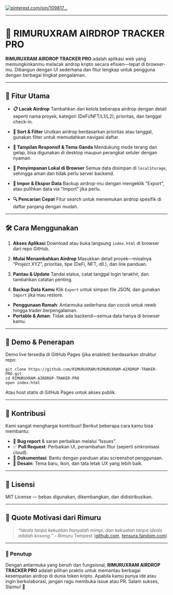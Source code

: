 [![pinterest.com/pin/109817...](https://images.openai.com/thumbnails/url/wacFcnicu1mSUVJSUGylr5-al1xUWVCSmqJbkpRnoJdeXJJYkpmsl5yfq5-Zm5ieWmxfaAuUsXL0S7F0Tw72zA3MSwvMcc3Od_JNKi8sqiw38vUsiSxNN6xMy8z1TU7XDbHMdvdOKXMJdY8MM8rxqQhKLXJNTfL2K1crBgBJsisL)](https://www.pinterest.com/pin/1098174690386087978/)

---

# 📡 RIMURUXRAM AIRDROP TRACKER PRO

**RIMURUXRAM AIRDROP TRACKER PRO** adalah aplikasi web yang memungkinkanmu melacak airdrop kripto secara efisien—tepat di browser-mu. Dibangun dengan UI sederhana dan fitur lengkap untuk pengguna dengan berbagai tingkat pengalaman.

---

## 🚀 Fitur Utama

* **📋 Lacak Airdrop**
  Tambahkan dan kelola beberapa airdrop dengan detail seperti nama proyek, kategori (DeFi/NFT/L1/L2), prioritas, dan tanggal check-in.

* **🔄 Sort & Filter**
  Urutkan airdrop berdasarkan prioritas atau tanggal, gunakan filter untuk memudahkan navigasi daftar.

* **🎨 Tampilan Responsif & Tema Ganda**
  Mendukung mode terang dan gelap, bisa digunakan di desktop maupun perangkat seluler dengan nyaman.

* **💾 Penyimpanan Lokal di Browser**
  Semua data disimpan di `localStorage`, sehingga aman dan tidak perlu server backend.

* **📁 Impor & Ekspor Data**
  Backup airdrop-mu dengan mengeklik "Export", atau pulihkan data via "Import" jika perlu.

* **🔍 Pencarian Cepat**
  Fitur search untuk menemukan airdrop spesifik di daftar panjang dengan mudah.

---

## 🛠️ Cara Menggunakan

1. **Akses Aplikasi**
   Download atau buka langsung `index.html` di browser dari repo GitHub.

2. **Mulai Menambahkan Airdrop**
   Masukkan detail proyek—misalnya “Project XYZ”, prioritas, tipe (DeFi, NFT, dll.), dan link panduan.

3. **Pantau & Update**
   Tandai status, catat tanggal login terakhir, dan tambahkan catatan penting.

4. **Backup Data Kamu**
   Klik `Export` untuk simpan file JSON, dan gunakan `Import` jika mau restore.

* **Penggunaan Ramah**: Antarmuka sederhana dan cocok untuk newb hingga trader berpengalaman.
* **Portable & Aman**: Tidak ada backend—semua data hanya di browser kamu.

---

## 🧭 Demo & Penerapan

Demo live tersedia di GitHub Pages (jika enabled) berdasarkan struktur repo:

```
git clone https://github.com/RIMURUXRAM/RIMURUXRAM-AIRDROP-TRAKER-PRO.git
cd RIMURUXRAM-AIRDROP-TRAKER-PRO
open index.html
```

Atau host statis di GitHub Pages untuk akses publik.

---

## 🤝 Kontribusi

Kami sangat menghargai kontribusi! Berikut beberapa cara kamu bisa membantu:

* 🚧 **Bug report** & saran perbaikan melalui “Issues”.
* ✅ **Pull Request**: Perbaikan UI, penambahan fitur (seperti sinkronisasi cloud).
* 🔧 **Dokumentasi**: Bantu dengan panduan atau screenshot penggunaan.
* 🎨 **Desain**: Tema baru, ikon, dan tata letak UX yang lebih baik.

---

## 📄 Lisensi

MIT License — bebas digunakan, dikembangkan, dan didistribusikan.

---

## 💬 Quote Motivasi dari Rimuru

> *“Ideals tanpa kekuatan hanyalah mimpi, dan kekuatan tanpa ideals adalah kosong.”*
> – Rimuru Tempest ([github.com][1], [tensura.fandom.com][2])

---

### 🏁 Penutup

Dengan antarmuka yang bersih dan fungsional, **RIMURUXRAM AIRDROP TRACKER PRO** adalah pilihan praktis untuk memantau berbagai kesempatan airdrop di dunia token kripto. Apabila kamu punya ide atau ingin berkolaborasi, jangan ragu membuka issue atau PR. Salam sukses, Slaimu! 🎉

[1]: https://github.com/MrTimonM/Airdrop-Tracker?utm_source=chatgpt.com "GitHub - MrTimonM/Airdrop-Tracker: Track your airdrop locally or host it in free websites"
[2]: https://tensura.fandom.com/wiki/Rimuru_Tempest?utm_source=chatgpt.com "tensura.fandom.com/wiki/..."
